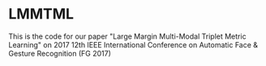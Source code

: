 # LMMTML
This is the code for our paper "Large Margin Multi-Modal Triplet Metric Learning" on 2017 12th IEEE International Conference on Automatic Face & Gesture Recognition (FG 2017)
